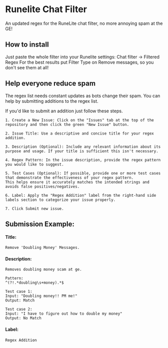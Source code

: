 # Runelite Chat Filter
An updated regex for the RuneLite chat filter, no more annoying spam at the GE!

## How to install
Just paste the whole filter into your Runelite settings: Chat filter -> Filtered Regex
For the best results put Filter Type on Remove messages, so you don't see them at all!


## Help everyone reduce spam
The regex list needs constant updates as bots change their spam. You can help by submitting additions to the regex list.

If you'd like to submit an addition just follow these steps.

    1. Create a New Issue: Click on the "Issues" tab at the top of the repository and then click the green "New Issue" button.

    2. Issue Title: Use a descriptive and concise title for your regex addition.

    3. Description (Optional): Include any relevant information about its purpose and usage. If your title is sufficient this isn't necessary.

    4. Regex Pattern: In the issue description, provide the regex pattern you would like to suggest.

    5. Test Cases (Optional): If possible, provide one or more test cases that demonstrate the effectiveness of your regex pattern.
    This helps ensure it accurately matches the intended strings and avoids false positives/negatives.

    6. Label: Apply the "Regex Addition" label from the right-hand side labels section to categorize your issue properly.

    7. Click Submit new issue.



## Submission Example:

#### Title: 
    Remove 'Doubling Money' Messages.
#### Description:
    Removes doubling money scam at ge.
    
    Pattern:
    ^(?!.*doubling\s+money).*$

    Test case 1:
    Input: "Doubling money!! PM me!"
    Output: Match
    
    Test case 2:
    Input: "I have to figure out how to double my money"
    Output: No Match 
#### Label: 
    Regex Addition

